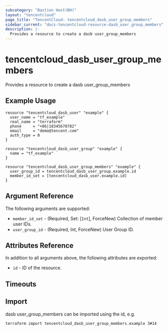```yaml
---
subcategory: "Bastion Host(BH)"
layout: "tencentcloud"
page_title: "TencentCloud: tencentcloud_dasb_user_group_members"
sidebar_current: "docs-tencentcloud-resource-dasb_user_group_members"
description: |-
  Provides a resource to create a dasb user_group_members
---
```


# tencentcloud_dasb_user_group_members

Provides a resource to create a dasb user_group_members

## Example Usage

```hcl
resource "tencentcloud_dasb_user" "example" {
  user_name = "tf_example"
  real_name = "terraform"
  phone     = "+86|18345678782"
  email     = "demo@tencent.com"
  auth_type = 0
}

resource "tencentcloud_dasb_user_group" "example" {
  name = "tf_example"
}

resource "tencentcloud_dasb_user_group_members" "example" {
  user_group_id = tencentcloud_dasb_user_group.example.id
  member_id_set = [tencentcloud_dasb_user.example.id]
}
```

## Argument Reference

The following arguments are supported:

* `member_id_set` - (Required, Set: [`Int`], ForceNew) Collection of member user IDs.
* `user_group_id` - (Required, Int, ForceNew) User Group ID.

## Attributes Reference

In addition to all arguments above, the following attributes are exported:

* `id` - ID of the resource.



## Timeouts

<no value>


## Import

dasb user_group_members can be imported using the id, e.g.

```
terraform import tencentcloud_dasb_user_group_members.example 3#14
```

